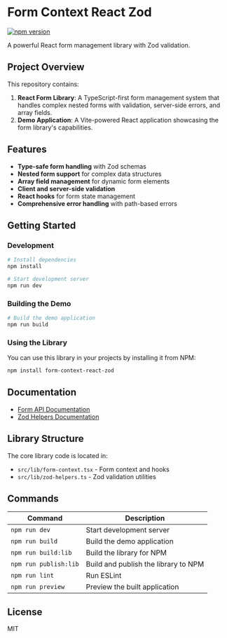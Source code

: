 # Form Context React Zod

[![npm version](https://badge.fury.io/js/form-context-react-zod.svg)](https://badge.fury.io/js/form-context-react-zod)

A powerful React form management library with Zod validation.

## Project Overview

This repository contains:

1. **React Form Library**: A TypeScript-first form management system that handles complex nested forms with validation, server-side errors, and array fields.
2. **Demo Application**: A Vite-powered React application showcasing the form library's capabilities.

## Features

- **Type-safe form handling** with Zod schemas
- **Nested form support** for complex data structures
- **Array field management** for dynamic form elements
- **Client and server-side validation**
- **React hooks** for form state management
- **Comprehensive error handling** with path-based errors

## Getting Started

### Development

```bash
# Install dependencies
npm install

# Start development server
npm run dev
```

### Building the Demo

```bash
# Build the demo application
npm run build
```

### Using the Library

You can use this library in your projects by installing it from NPM:

```bash
npm install form-context-react-zod
```

## Documentation

- [Form API Documentation](./FORM-API.md)
- [Zod Helpers Documentation](./ZOD-HELPERS.md)

## Library Structure

The core library code is located in:

- `src/lib/form-context.tsx` - Form context and hooks
- `src/lib/zod-helpers.ts` - Zod validation utilities

## Commands

| Command               | Description                          |
| --------------------- | ------------------------------------ |
| `npm run dev`         | Start development server             |
| `npm run build`       | Build the demo application           |
| `npm run build:lib`   | Build the library for NPM            |
| `npm run publish:lib` | Build and publish the library to NPM |
| `npm run lint`        | Run ESLint                           |
| `npm run preview`     | Preview the built application        |

## License

MIT
